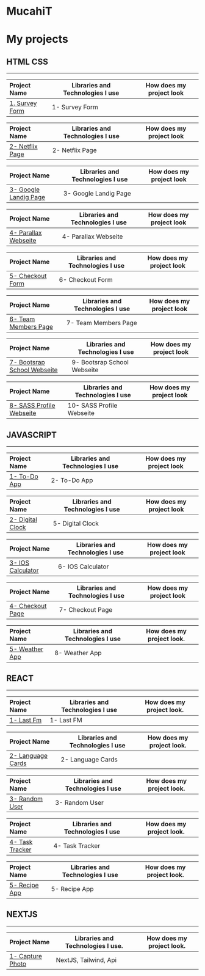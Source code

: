 # MucahiT

# My projects



## HTML CSS
<hr>

  Project Name       |Libraries and Technologies I use     |How does my project look  
:-------------------------|-------------------------|-------------------------
[1. Survey Form](https://html-css-survery-form.vercel.app/)| 1- Survey Form	 |


  Project Name       |Libraries and Technologies I use     |How does my project look
:-------------------------|-------------------------|-------------------------
[2- Netflix Page](https://html-css-survery-form-xjms.vercel.app/)| 2- Netflix Page	 |


  Project Name       |Libraries and Technologies I use     |How does my project look  
:-------------------------|-------------------------|-------------------------
[3- Google Landig Page](https://html-css-google-clone.vercel.app/)| 3- Google Landig Page 	 |


  Project Name       |Libraries and Technologies I use     |How does my project look  
:-------------------------|-------------------------|-------------------------
[4- Parallax Webseite](https://html-css-parallax.vercel.app/)| 4- Parallax Webseite		 |


  Project Name       |Libraries and Technologies I use     |How does my project look  
:-------------------------|-------------------------|-------------------------
[5- Checkout Form](https://html-css-check-out-9lzv.vercel.app/)| 6- Checkout Form	 |


  Project Name       |Libraries and Technologies I use     |How does my project look  
:-------------------------|-------------------------|-------------------------
[6- Team Members Page](https://html-css-team-members.vercel.app/)| 7- Team Members Page		 |


  Project Name       |Libraries and Technologies I use     |How does my project look   
:-------------------------|-------------------------|-------------------------
[7- Bootsrap School Webseite](https://boostrap-project-jlspcciav-mucahitkarakus.vercel.app/)| 9- Bootsrap School Webseite		 |

  Project Name       |Libraries and Technologies I use     |How does my project look 
:-------------------------|-------------------------|-------------------------
[8- SASS Profile Webseite](https://html-css-sass-project.vercel.app/)| 10- SASS Profile Webseite  |



## JAVASCRIPT
<hr>

  Project Name       |Libraries and Technologies I use     |How does my project look 
:-------------------------|-------------------------|-------------------------
[1- To-Do App](https://mucahitkarakus.github.io/To-do-List/)| 2- To-Do App		 |


  Project Name       |Libraries and Technologies I use     |How does my project look
:-------------------------|-------------------------|-------------------------
[2- Digital Clock](https://mucahitkarakus.github.io/JAvaScript-Digital-Clock/)| 5- Digital Clock	 |

  Project Name       |Libraries and Technologies I use     |How does my project look  
:-------------------------|-------------------------|-------------------------
[3- IOS Calculator](https://mucahitkarakus.github.io/JavaScript-Ios-Calculator/)| 6- IOS Calculator		 |


  Project Name       |Libraries and Technologies I use     |How does my project look   
:-------------------------|-------------------------|-------------------------
[4- Checkout Page](https://checkout-js-psi.vercel.app/)| 7- Checkout Page	 	 |


  Project Name       |Libraries and Technologies I use     |How does my project look.  
:-------------------------|-------------------------|-------------------------
[5- Weather App](https://weather-app800.netlify.app/)| 8- Weather App		 |



## REACT
<hr>

  Project Name       |Libraries and Technologies I use     |How does my project look.   
:-------------------------|-------------------------|-------------------------
[1- Last Fm	](https://mucahit-lastfm.netlify.app/)| 1- Last FM	 |


  Project Name       |Libraries and Technologies I use     |How does my project look.  
:-------------------------|-------------------------|-------------------------
[2- Language Cards](https://graceful-parfait-2d207b.netlify.app/)| 2- Language Cards		 |


  Project Name       |Libraries and Technologies I use     |How does my project look.  
:-------------------------|-------------------------|-------------------------
[3- Random User](https://random-usera-app.netlify.app/)| 3- Random User	 	 |

  Project Name       |Libraries and Technologies I use     |How does my project look.   
:-------------------------|-------------------------|-------------------------
[4- Task Tracker](https://task-tracker-chi.vercel.app/)| 4- Task Tracker		 |



  Project Name       |Libraries and Technologies I use     |How does my project look. 
:-------------------------|-------------------------|-------------------------
[5- Recipe App](https://fireblog-app-mw75.vercel.app/)| 5- Recipe App		 |



## NEXTJS
<hr>



  Project Name       |Libraries and Technologies I use.    |How does my project look.   
:-------------------------|-------------------------|-------------------------
[1- Capture Photo](https://nextjs-photography.netlify.app/)|NextJS, Tailwind, Api  |
